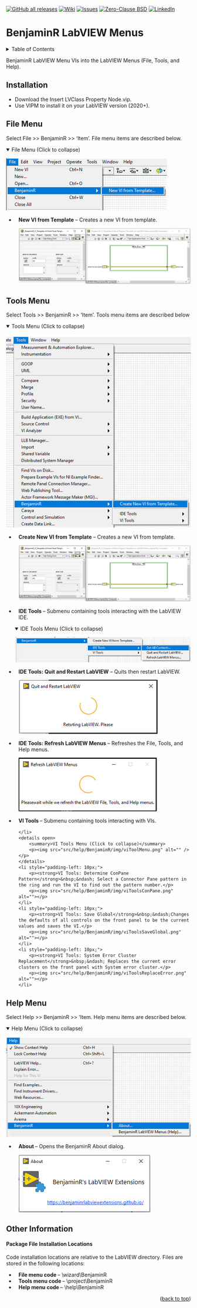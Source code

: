 <div id="top"></div>

[![GitHub all releases][release-shield]][release-url]
[![Wiki][wiki-shield]][wiki-url]
[![Issues][issues-shield]][issues-url]
[![Zero-Clause BSD][license-shield]][license-url]
[![LinkedIn][linkedin-shield]][linkedin-url]

# BenjaminR LabVIEW Menus

<!-- TABLE OF CONTENTS -->
<details>
  <summary>Table of Contents</summary>
  <ol>
    <li>
      <a href="#installation">Installation Instructions</a>
    </li>
    <li>
      <a href="#file-menu">File Menu</a>
    </li>
    <li>
      <a href="#tools-menu">Tools Menu</a>
    </li>
    <li>
      <a href="#help-menu">Help Menu</a>
    </li>
    <li>
      <a href="#other-information">Other Information</a>
    </li>
  </ol>
</details>

BenjaminR LabVIEW Menu VIs into the LabVIEW Menus (File, Tools, and Help).

## Installation
- Download the Insert LVClass Property Node.vip.
- Use VIPM to install it on your LabVIEW version (2020+).
		
## File Menu
<p>Select File &gt;&gt; BenjaminR &gt;&gt; &lsquo;Item&rsquo;. File menu items are described below.</p>
<details open>
  <summary>File Menu (Click to collapse)</summary>
  <p><img src="src/help/BenjaminR/img/fileMenu.png" alt="" /></p>
</details>
<ul>
  <li style="padding-left: 10px;">
	<p><strong>New VI from Template</strong>&nbsp;&ndash; Creates a new VI from template.</p>
	<p><img src="src/help/BenjaminR/img/_BenjaminR_VI_Template.png" alt="" /></p>
  </li>
</ul>

## Tools Menu
<p>Select Tools &gt;&gt; BenjaminR &gt;&gt; &lsquo;Item&rsquo;. Tools menu items are described below</p>
<details open>
  <summary>Tools Menu (Click to collapse)</summary>
  <p><img src="src/help/BenjaminR/img/toolsMenu.png" alt="" /></p>
</details>
<ul>
	<li style="padding-left: 10px;">
		<p><strong>Create New VI from Template</strong>&nbsp;&ndash; Creates a new VI from template.</p>
		<p><img src="src/help/BenjaminR/img/_BenjaminR_VI_Template.png" alt="" /></p>
	</li>
	<li style="padding-left: 10px;">
		<p><strong>IDE Tools&nbsp;</strong>&ndash; Submenu containing tools interacting with the LabVIEW IDE.</p>
	</li>
  <details open>
    <summary>IDE Tools Menu (Click to collapse)</summary>
    <p><img src="src/help/BenjaminR/img/ideToolMenu.png" alt="" /></p>
  </details>
	<li style="padding-left: 10px;">
		<p><strong>IDE Tools: Quit and Restart LabVIEW</strong>&nbsp;&ndash; Quits then restart LabVIEW.</p>
		<p><img src="src/help/BenjaminR/img/ideToolsRestart.png" alt=""></p>
	</li>
	<li style="padding-left: 10px;">
		<p><strong>IDE Tools: Refresh LabVIEW Menus</strong>&nbsp;&ndash; Refreshes the File, Tools, and Help menus.<p>
		<p><img src="src/help/BenjaminR/img/ideToolsRefreshMenu.png" alt=""></p>
	</li>
	<li style="padding-left: 10px;">
		<p><strong>VI Tools&nbsp;</strong>&ndash; Submenu containing tools interacting with VIs.
		
	</li>
	<details open>
		<summary>VI Tools Menu (Click to collapse)</summary>
		<p><img src="src/help/BenjaminR/img/viToolMenu.png" alt="" /></p>
	</details>
	<li style="padding-left: 10px;">
		<p><strong>VI Tools: Determine ConPane Pattern</strong>&nbsp;&ndash; Select a Connector Pane pattern in the ring and run the VI to find out the pattern number.</p>
		<p><img src="src/help/BenjaminR/img/viToolsConPane.png" alt=""></p>
	</li>
	<li style="padding-left: 10px;">
		<p><strong>VI Tools: Save Global</strong>&nbsp;&ndash;Changes the defaults of all controls on the front panel to be the current values and saves the VI.</p>
		<p><img src="src/help/BenjaminR/img/viToolsSaveGlobal.png" alt=""></p>
	</li>
	<li style="padding-left: 10px;">
		<p><strong>VI Tools: System Error Cluster Replacement</strong>&nbsp;&ndash; Replaces the current error clusters on the front panel with System error cluster.</p>
		<p><img src="src/help/BenjaminR/img/viToolsReplaceError.png" alt=""></p>
	</li>
</ul>

## Help Menu
<p>Select Help &gt;&gt; BenjaminR &gt;&gt; &lsquo;Item. Help menu items are described below.</p>
<details open>
  <summary>Help Menu (Click to collapse)</summary>
  <p><img src="src/help/BenjaminR/img/helpMenu.png" alt="" /></p>
</details>
<ul>
  <li style="padding-left: 10px;">
	<p><strong>About&nbsp;</strong>&ndash; Opens the BenjaminR About dialog.</p>
	<p><img src="src/help/BenjaminR/img/about.png" alt=""></p>
	</li>
</ul>
		
## Other Information
#### Package File Installation Locations
<p>Code installation locations are relative to the LabVIEW directory. Files are stored in the following locations:</p>
<ul>
  <li style="padding-left: 10px;"><strong>File menu code&nbsp;</strong>&ndash; \wizard\BenjaminR</li>
  <li style="padding-left: 10px;"><strong>Tools menu code&nbsp;</strong>&ndash; \project\BenjaminR</li>
  <li style="padding-left: 10px;"><strong>Help menu code&nbsp;</strong>&ndash; \help\BenjaminR</li>
</ul>

<p align="right">(<a href="#top">back to top</a>)</p>

<!-- MARKDOWN LINKS & IMAGES -->
<!-- https://www.markdownguide.org/basic-syntax/#reference-style-links -->
[release-shield]: https://img.shields.io/github/v/release/BenjaminRLabVIEWExtensions/dev-tool-menu?color=orange&logo=labview&style=for-the-badge
[release-url]: https://github.com/BenjaminRLabVIEWExtensions/dev-tool-menu/releases/tag/1.2.0
[wiki-shield]: https://img.shields.io/github/discussions/BenjaminRLabVIEWExtensions/dev-tool-menu?style=for-the-badge
[wiki-url]: https://github.com/BenjaminRLabVIEWExtensions/dev-tool-menu/wiki
[issues-shield]: https://img.shields.io/github/issues/BenjaminRLabVIEWExtensions/dev-tool-menu?style=for-the-badge
[issues-url]: https://github.com/BenjaminRLabVIEWExtensions/dev-tool-menu/issues
[license-shield]: https://img.shields.io/badge/LICENSE-Zero--Clause%20BSD-green?style=for-the-badge
[license-url]: https://github.com/BenjaminRLabVIEWExtensions/dev-tool-menu/blob/main/LICENSE
[linkedin-shield]: https://img.shields.io/badge/-LinkedIn-black.svg?style=for-the-badge&logo=linkedin&colorB=555
[linkedin-url]: https://www.linkedin.com/in/benjaminrouffet/
